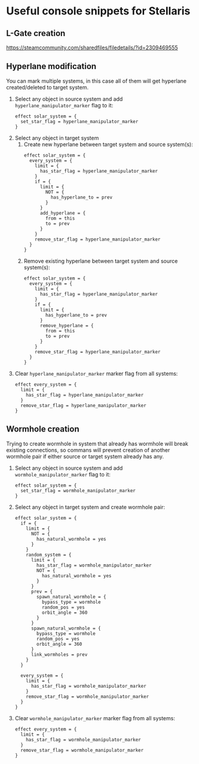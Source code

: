 # Useful console snippets for Stellaris

## L-Gate creation
https://steamcommunity.com/sharedfiles/filedetails/?id=2309469555

## Hyperlane modification
You can mark multiple systems, in this case all of them will get hyperlane created/deleted to target system.

1. Select any object in source system and add `hyperlane_manipulator_marker` flag to it:
    ```
    effect solar_system = {
      set_star_flag = hyperlane_manipulator_marker
    }
    ```
1. Select any object in target system
    1. Create new hyperlane between target system and source system(s):
        ```
        effect solar_system = {
          every_system = { 
            limit = {
              has_star_flag = hyperlane_manipulator_marker 
            }
            if = {
              limit = {
                NOT = {
                  has_hyperlane_to = prev
                }
              }
              add_hyperlane = {
                from = this
                to = prev
              }
            }
            remove_star_flag = hyperlane_manipulator_marker
          }
        }
        ```
    1. Remove existing hyperlane between target system and source system(s):
        ```
        effect solar_system = {
          every_system = { 
            limit = {
              has_star_flag = hyperlane_manipulator_marker 
            }
            if = {
              limit = {
                has_hyperlane_to = prev
              }
              remove_hyperlane = {
                from = this
                to = prev
              }
            }
            remove_star_flag = hyperlane_manipulator_marker
          }
        }
        ```
1. Clear `hyperlane_manipulator_marker` marker flag from all systems:
    ```
    effect every_system = {
      limit = {
        has_star_flag = hyperlane_manipulator_marker
      }
      remove_star_flag = hyperlane_manipulator_marker
    }
    ```

## Wormhole creation
Trying to create wormhole in system that already has wormhole will break existing connections, so commans will prevent creation of another wormhole pair if either source or target system already has any.

1. Select any object in source system and add `wormhole_manipulator_marker` flag to it:
    ```
    effect solar_system = {
      set_star_flag = wormhole_manipulator_marker  
    }
    ```
1. Select any object in target system and create wormhole pair:
    ```
    effect solar_system = {
      if = {
        limit = {
          NOT = {
            has_natural_wormhole = yes
          }
        }
        random_system = {
          limit = {
            has_star_flag = wormhole_manipulator_marker
            NOT = {
              has_natural_wormhole = yes
            }
          }
          prev = {
            spawn_natural_wormhole = {
              bypass_type = wormhole
              random_pos = yes
              orbit_angle = 360
            }
          }
          spawn_natural_wormhole = {
            bypass_type = wormhole
            random_pos = yes
            orbit_angle = 360
          }
          link_wormholes = prev
        }
      }

      every_system = {
        limit = {
          has_star_flag = wormhole_manipulator_marker
        }
        remove_star_flag = wormhole_manipulator_marker
      }
    }
    ```
1. Clear `wormhole_manipulator_marker` marker flag from all systems:
    ```
    effect every_system = {
      limit = {
        has_star_flag = wormhole_manipulator_marker
      }
      remove_star_flag = wormhole_manipulator_marker
    }
    ```
